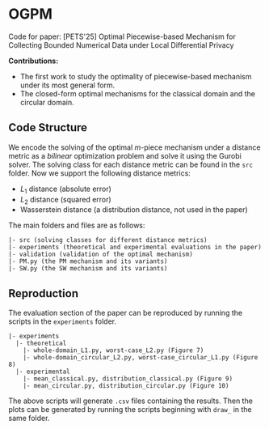 # OGPM

Code for paper: [PETS'25] Optimal Piecewise-based Mechanism for Collecting Bounded Numerical Data under Local Differential Privacy

**Contributions:** 

* The first work to study the optimality of piecewise-based mechanism under its most general form.
* The closed-form optimal mechanisms for the classical domain and the circular domain.

## Code Structure

We encode the solving of the optimal $m$-piece mechanism under a distance metric as a *bilinear* optimization problem 
and solve it using the Gurobi solver.
The solving class for each distance metric can be found in the `src` folder.
Now we support the following distance metrics:
- $L_1$ distance (absolute error)
- $L_2$ distance (squared error)
- Wasserstein distance (a distribution distance, not used in the paper)

The main folders and files are as follows:

```
|- src (solving classes for different distance metrics)
|- experiments (theoretical and experimental evaluations in the paper)
|- validation (validation of the optimal mechanism)
|- PM.py (the PM mechanism and its variants)
|- SW.py (the SW mechanism and its variants)
```

## Reproduction 

The evaluation section of the paper can be reproduced by running the scripts in the `experiments` folder.

```
|- experiments
  |- theoretical
    |- whole-domain_L1.py, worst-case_L2.py (Figure 7)
    |- whole-domain_circular_L2.py, worst-case_circular_L1.py (Figure 8)
  |- experimental
    |- mean_classical.py, distribution_classical.py (Figure 9)
    |- mean_circular.py, distribution_circular.py (Figure 10)
```

The above scripts will generate `.csv` files containing the results.
Then the plots can be generated by running the scripts beginning with `draw_` in the same folder.

